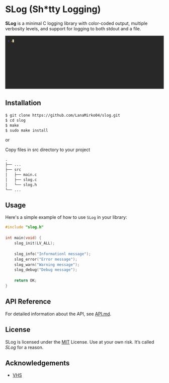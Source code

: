 # SLog (Sh*tty Logging)

**SLog** is a minimal C logging library with color-coded output, multiple
verbosity levels, and support for logging to both stdout and a file.

![SLog demo gif](./assets/gifs/demo.gif)

## Installation
```shell
$ git clone https://github.com/LanaMirko04/slog.git
$ cd slog
$ make
$ sudo make install
```

or

Copy files in src directory to your project

```
.
├── ...
├── src
│   ├── main.c
│   ├── slog.c
│   └── slog.h
└── ...
```

## Usage
Here's a simple example of how to use `SLog` in your library:

```c
#include "slog.h"

int main(void) {
    slog_init(LV_ALL);

    slog_info("Informationl message");
    slog_error("Error message");
    slog_warn("Warning message");
    slog_debug("Debug message");

    return OK;
}
```

## API Reference
For detailed information about the API, see [API.md](./docs/API.md).

## License
SLog is licensed under the [MIT](LICENSE) License. Use at your own risk.
It’s called *SLog* for a reason.

## Acknowledgements
- [VHS](https://github.com/charmbracelet/vhs)
